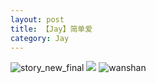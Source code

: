 ```yaml
---
layout: post
title: 【Jay】简单爱
category: Jay
---
```

![story_new_final](http://rh8cub8wq.hd-bkt.clouddn.com/img/story_new_final_0322.png)
![](http://rh8dao9dj.hd-bkt.clouddn.com/img/simple-220623-1.jpg)
![wanshan](http://rh8cub8wq.hd-bkt.clouddn.com/img/wanshan.png)





  





